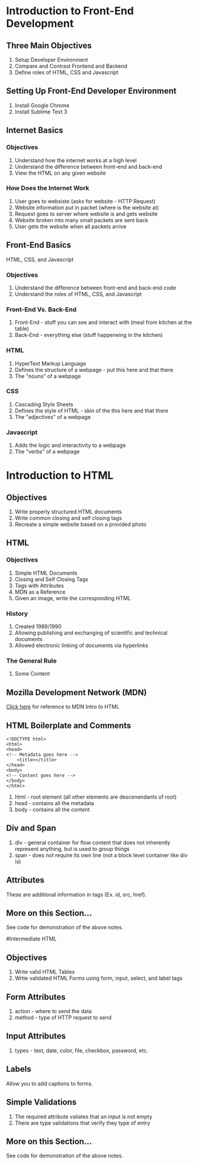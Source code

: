 # Introduction to Front-End Development

## Three Main Objectives
1. Setup Developer Environment
1. Compare and Contrast Frontend and Backend
1. Define roles of HTML, CSS and Javascript

## Setting Up Front-End Developer Environment
1. Install Google Chrome
1. Install Sublime Text 3

## Internet Basics

### Objectives
1. Understand how the internet works at a high level
1. Understand the difference between front-end and back-end
1. View the HTML on any given website

### How Does the Internet Work
1. User goes to websiste (asks for website - HTTP Request)
1. Website information put in packet (where is the website at)
1. Request goes to server where website is and gets website
1. Website broken into many small packets are sent back
1. User gets the website when all packets arrive

## Front-End Basics
HTML, CSS, and Javascript

### Objectives
1. Understand the difference between front-end and back-end code
1. Understand the roles of HTML, CSS, and Javascript

### Front-End Vs. Back-End
1. Front-End - stuff you can see and interact with (meal from kitchen at the table)
1. Back-End - everything else (stuff happeneing in the kitchen)

### HTML
1. HyperText Markup Language
1. Defines the structure of a webpage - put this here and that there
1. The "nouns" of a webpage

### CSS
1. Cascading Style Sheets
1. Defines the style of HTML - skin of the this here and that there
1. The "adjectives" of a webpage

### Javascript
1. Adds the logic and interactivity to a webpage
1. The "verbs" of a webpage

# Introduction to HTML

## Objectives
1. Write properly structured HTML documents
1. Write common closing and self closing tags
1. Recreate a simple website based on a provided photo

## HTML

### Objectives
1. Simple HTML Documents
1. Closing and Self Closing Tags
1. Tags with Attributes
1. MDN as a Reference
1. Given an image, write the corresponding HTML

### History
1. Created 1989/1990
1. Allowing publishing and exchanging of scientific and technical documents
1. Allowed electronic linking of documents via hyperlinks

### The General Rule
1. <tagName> Some Content </tagName>


## Mozilla Development Network (MDN)
[Click here](https://developer.mozilla.org/en-US/docs/Learn/HTML/Introduction_to_HTML) for reference to MDN Intro to HTML

## HTML Boilerplate and Comments
```
<!DOCTYPE html> 
<html>
<head>
<!-- Metadata goes here -->
	<title></title>
</head>
<body>
<!-- Content goes here -->
</body>
</html>
```

1. html - root element (all other elements are descenendants of root)
1. head - contains all the metadata
1. body - contains all the content


## Div and Span
1. div - general container for flow content that does not inherently represent anything, but is used to group things
1. span - does not require its own line (not a block level container like div is)

## Attributes
These are additional information in tags (Ex. id, src, href).

## More on this Section...
See code for demonstration of the above notes.

#Intermediate HTML

## Objectives
1. Write valid HTML Tables
1. Wrtie validated HTML Forms using form, input, select, and label tags


## Form Attributes
1. action - where to send the data
1. method - type of HTTP request to send

## Input Attributes
1. types - text, date, color, file, checkbox, password, etc.

## Labels
Allow you to add captions to forms.

## Simple Validations
1. The required attribute valiates that an input is not empty
1. There are type validations that verify they type of entry

## More on this Section...
See code for demonstration of the above notes.